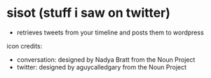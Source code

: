 sisot (stuff i saw on twitter)
========

* retrieves tweets from your timeline and posts them to wordpress


icon credits:
* conversation: designed by Nadya Bratt from the Noun Project
* twitter: designed by aguycalledgary from the Noun Project
